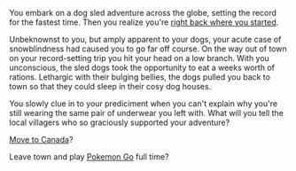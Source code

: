 You embark on a dog sled adventure across the globe, setting the record for the fastest time. Then you realize you're
[right back where you started](../marshmallow.md).

Unbeknownst to you, but amply apparent to your dogs, your acute case of snowblindness had caused you
to go far off course. On the way out of town on your record-setting trip you hit your head on a
low branch. With you unconscious, the sled dogs took the opportunity to eat a weeks worth of
rations. Lethargic with their bulging bellies, the dogs pulled you back to town so that they could
sleep in their cosy dog houses.

You slowly clue in to your prediciment when you can't explain why you're still wearing the same pair
of underwear you left with. What will you tell the local villagers who so graciously supported your
adventure?

[Move to Canada](../Canada/Canada.md)?

Leave town and play [Pokemon Go](../pokemon-go/pokemon-go.md) full time?
